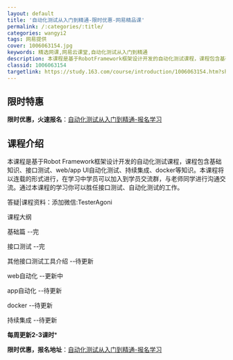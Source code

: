 ```yaml
---
layout: default
title: '自动化测试从入门到精通-限时优惠-网易精品课'
permalink: /:categories/:title/
categories: wangyi2
tags: 网易提供
cover: 1006063154.jpg
keywords: 精选网课,网易云课堂,自动化测试从入门到精通
description: 本课程是基于RobotFramework框架设计开发的自动化测试课程，课程包含基础知识、接口测试、web/appUI自动
classid: 1006063154
targetlink: https://study.163.com/course/introduction/1006063154.htm?share=1&shareId=1025206652&utm_campaign=share&utm_medium=iphoneShare&utm_source=&utm_u=1025206652
---
```


## 限时特惠

**限时优惠，火速报名**：[自动化测试从入门到精通-报名学习](https://study.163.com/course/introduction/1006063154.htm?share=1&shareId=1025206652&utm_campaign=share&utm_medium=iphoneShare&utm_source=&utm_u=1025206652)

## 课程介绍

本课程是基于Robot Framework框架设计开发的自动化测试课程，课程包含基础知识、接口测试、web/app UI自动化测试、持续集成、docker等知识。本课程将以连载的形式进行，在学习中学员可以加入到学员交流群，与老师同学进行沟通交流。通过本课程的学习你可以胜任接口测试、自动化测试的工作。

答疑|课程资料：添加微信:TesterAgoni 

课程大纲

基础篇   --完

接口测试 --完

其他接口测试工具介绍 --待更新

web自动化 --更新中

app自动化 --待更新

docker --待更新

持续集成 --待更新



**每周更新2-3课时***

**限时优惠，报名地址**：[自动化测试从入门到精通-报名学习](https://study.163.com/course/introduction/1006063154.htm?share=1&shareId=1025206652&utm_campaign=share&utm_medium=iphoneShare&utm_source=&utm_u=1025206652)

